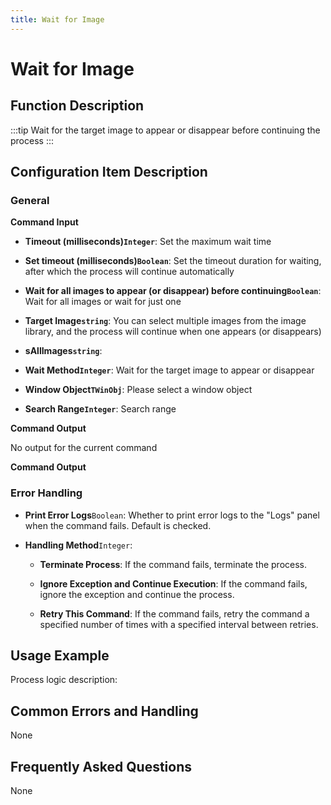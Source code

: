 ```yaml
---
title: Wait for Image
---
```


# Wait for Image

## Function Description

:::tip 
Wait for the target image to appear or disappear before continuing the process
:::

## Configuration Item Description

### General

**Command Input**

- **Timeout (milliseconds)`Integer`**: Set the maximum wait time

- **Set timeout (milliseconds)`Boolean`**: Set the timeout duration for waiting, after which the process will continue automatically

- **Wait for all images to appear (or disappear) before continuing`Boolean`**: Wait for all images or wait for just one

- **Target Image`string`**: You can select multiple images from the image library, and the process will continue when one appears (or disappears)

- **sAllImages`string`**: 

- **Wait Method`Integer`**: Wait for the target image to appear or disappear

- **Window Object`TWinObj`**: Please select a window object

- **Search Range`Integer`**: Search range


**Command Output**

No output for the current command


**Command Output**

### Error Handling

- **Print Error Logs**`Boolean`: Whether to print error logs to the "Logs" panel when the command fails. Default is checked. 

- **Handling Method**`Integer`:

    - **Terminate Process**: If the command fails, terminate the process.

    - **Ignore Exception and Continue Execution**: If the command fails, ignore the exception and continue the process.

    - **Retry This Command**: If the command fails, retry the command a specified number of times with a specified interval between retries.

## Usage Example

Process logic description:

## Common Errors and Handling

None

## Frequently Asked Questions

None

